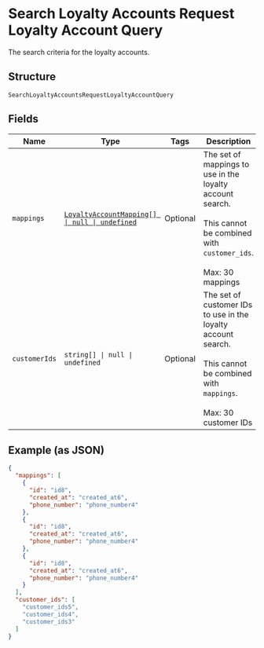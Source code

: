
# Search Loyalty Accounts Request Loyalty Account Query

The search criteria for the loyalty accounts.

## Structure

`SearchLoyaltyAccountsRequestLoyaltyAccountQuery`

## Fields

| Name | Type | Tags | Description |
|  --- | --- | --- | --- |
| `mappings` | [`LoyaltyAccountMapping[] \| null \| undefined`](../../doc/models/loyalty-account-mapping.md) | Optional | The set of mappings to use in the loyalty account search.<br><br>This cannot be combined with `customer_ids`.<br><br>Max: 30 mappings |
| `customerIds` | `string[] \| null \| undefined` | Optional | The set of customer IDs to use in the loyalty account search.<br><br>This cannot be combined with `mappings`.<br><br>Max: 30 customer IDs |

## Example (as JSON)

```json
{
  "mappings": [
    {
      "id": "id8",
      "created_at": "created_at6",
      "phone_number": "phone_number4"
    },
    {
      "id": "id8",
      "created_at": "created_at6",
      "phone_number": "phone_number4"
    },
    {
      "id": "id8",
      "created_at": "created_at6",
      "phone_number": "phone_number4"
    }
  ],
  "customer_ids": [
    "customer_ids5",
    "customer_ids4",
    "customer_ids3"
  ]
}
```

